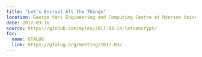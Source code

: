 ```yaml
---
title: "Let's Encrypt All the Things"
location: George Vari Engineering and Computing Centre at Ryerson University
date: 2017-03-16
source: https://github.com/myles/2017-03-14-letsencrypt/
for:
  name: GTALUG
  link: https://gtalug.org/meeting/2017-03/
---
```

